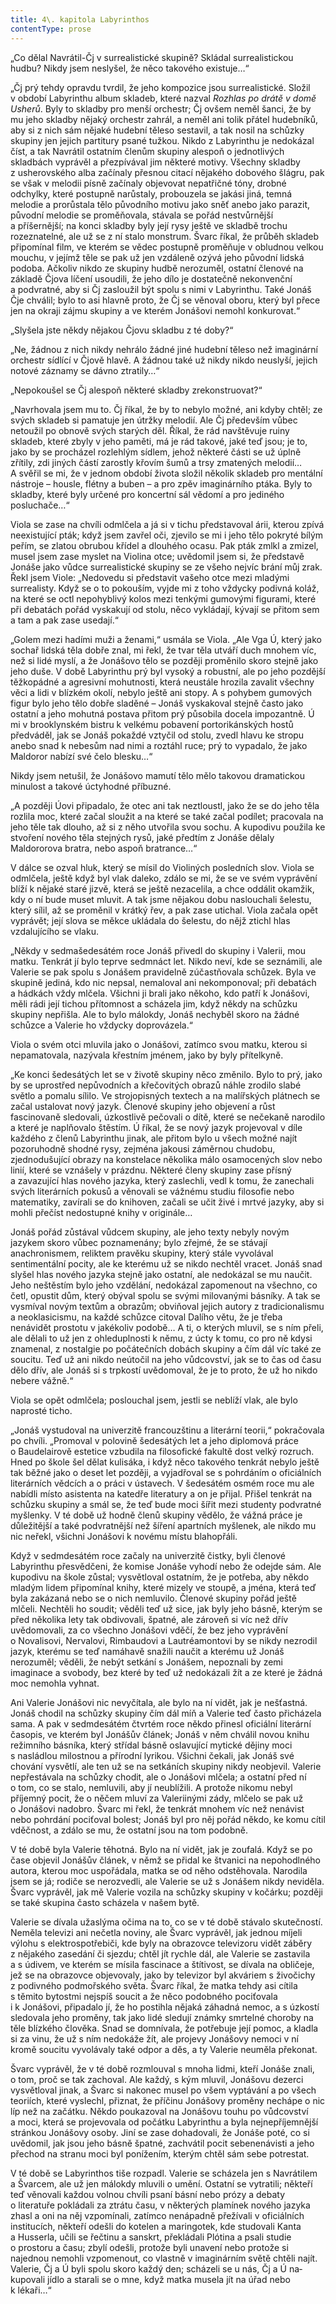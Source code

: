 ```yaml
---
title: 4\. kapitola Labyrinthos
contentType: prose
---
```


  

„Co dělal Navrátil-Čj v surrealistické skupině? Skládal surrealistickou hudbu? Nikdy jsem neslyšel, že něco takového existuje…“

„Čj prý tehdy opravdu tvrdil, že jeho kompozice jsou surrealistické. Složil v období Labyrinthu album skladeb, které nazval _Rozhlas po drátě v domě Usherů_. Byly to skladby pro menší orchestr; Čj ovšem neměl šanci, že by mu jeho skladby nějaký orchestr zahrál, a neměl ani tolik přátel hudebníků, aby si z nich sám nějaké hudební těleso sestavil, a tak nosil na schůzky skupiny jen jejich partitury psané tužkou. Nikdo z Labyrinthu je nedokázal číst, a tak Navrátil ostatním členům skupiny alespoň o jednotlivých skladbách vyprávěl a přezpívával jim některé motivy. Všechny skladby z usherovského alba začínaly přesnou citací nějakého dobového šlágru, pak se však v melodii písně začínaly objevovat nepatřičné tóny, drobné odchylky, které postupně narůstaly, probouzela se jakási jiná, temná melodie a prorůstala tělo původního motivu jako sněť anebo jako parazit, původní melodie se proměňovala, stávala se pořád nestvůrnější a příšernější; na konci skladby byly její rysy ještě ve skladbě trochu rozeznatelné, ale už se z ní stalo monstrum. Švarc říkal, že průběh skladeb připomínal film, ve kterém se vědec postupně proměňuje v obludnou velkou mouchu, v jejímž těle se pak už jen vzdáleně ozývá jeho původní lidská podoba. Ačkoliv nikdo ze skupiny hudbě nerozuměl, ostatní členové na základě Čjova líčení usoudili, že jeho dílo je dostatečně nekonvenční a podvratné, aby si Čj zasloužil být spolu s nimi v Labyrinthu. Také Jonáš Čje chválil; bylo to asi hlavně proto, že Čj se věnoval oboru, který byl přece jen na okraji zájmu skupiny a ve kterém Jonášovi nemohl konkurovat.“

„Slyšela jste někdy nějakou Čjovu skladbu z té doby?“

„Ne, žádnou z nich nikdy nehrálo žádné jiné hudební těleso než imaginární orchestr sídlící v Čjově hlavě. A žádnou také už nikdy nikdo neuslyší, jejich notové záznamy se dávno ztratily…“

„Nepokoušel se Čj alespoň některé skladby zrekonstruovat?“

„Navrhovala jsem mu to. Čj říkal, že by to nebylo možné, ani kdyby chtěl; ze svých skladeb si pamatuje jen útržky melodií. Ale Čj především vůbec netoužil po obnově svých starých děl. Říkal, že rád navštěvuje ruiny skladeb, které zbyly v jeho paměti, má je rád takové, jaké teď jsou; je to, jako by se procházel rozlehlým sídlem, jehož některé části se už úplně zřítily, zdi jiných částí zarostly křovím šumů a trsy zmatených melodií… A svěřil se mi, že v jednom období života složil několik skladeb pro mentální nástroje – housle, flétny a buben – a pro zpěv imaginárního ptáka. Byly to skladby, které byly určené pro koncertní sál vědomí a pro jediného posluchače…“

Viola se zase na chvíli odmlčela a já si v tichu představoval árii, kterou zpívá neexistující pták; když jsem zavřel oči, zjevilo se mi i jeho tělo pokryté bílým peřím, se zlatou obrubou křídel a dlouhého ocasu. Pak pták zmlkl a zmizel, musel jsem zase myslet na Violina otce; uvědomil jsem si, že představě Jonáše jako vůdce surrealistické skupiny se ze všeho nejvíc brání můj zrak. Řekl jsem Viole: „Nedovedu si představit vašeho otce mezi mladými surrealisty. Když se o to pokouším, vyjde mi z toho vždycky podivná koláž, na které se octl nepohyblivý kolos mezi tenkými gumovými figurami, které při debatách pořád vyskakují od stolu, něco vykládají, kývají se přitom sem a tam a pak zase usedají.“

„Golem mezi hadími muži a ženami,“ usmála se Viola. „Ale Vga Ú, který jako sochař lidská těla dobře znal, mi řekl, že tvar těla utváří duch mnohem víc, než si lidé myslí, a že Jonášovo tělo se později proměnilo skoro stejně jako jeho duše. V době Labyrinthu prý byl vysoký a robustní, ale po jeho pozdější těžkopádné a agresivní mohutnosti, která neustále hrozila zavalit všechny věci a lidi v blízkém okolí, nebylo ještě ani stopy. A s pohybem gumových figur bylo jeho tělo dobře sladěné – Jonáš vyskakoval stejně často jako ostatní a jeho mohutná postava přitom prý působila docela impozantně. Ú mi v brooklynském bistru k velkému pobavení portorikánských hostů předváděl, jak se Jonáš pokaždé vztyčil od stolu, zvedl hlavu ke stropu anebo snad k nebesům nad nimi a roztáhl ruce; prý to vypadalo, že jako Maldoror nabízí své čelo blesku…“

Nikdy jsem netušil, že Jonášovo mamutí tělo mělo takovou dramatickou minulost a takové úctyhodné příbuzné.

„A později Úovi připadalo, že otec ani tak neztloustl, jako že se do jeho těla rozlila moc, které začal sloužit a na které se také začal podílet; pracovala na jeho těle tak dlouho, až si z něho utvořila svou sochu. A kupodivu použila ke stvoření nového těla stejných rysů, jaké předtím z Jonáše dělaly Maldororova bratra, nebo aspoň bratrance…“

V dálce se ozval hluk, který se mísil do Violiných posledních slov. Viola se odmlčela, ještě když byl vlak daleko, zdálo se mi, že se ve svém vyprávění blíží k nějaké staré jizvě, která se ještě nezacelila, a chce oddálit okamžik, kdy o ní bude muset mluvit. A tak jsme nějakou dobu naslouchali šelestu, který sílil, až se proměnil v krátký řev, a pak zase utichal. Viola začala opět vyprávět; její slova se měkce ukládala do šelestu, do nějž ztichl hlas vzdalujícího se vlaku.

„Někdy v sedmašedesátém roce Jonáš přivedl do skupiny i Valerii, mou matku. Tenkrát jí bylo teprve sedmnáct let. Nikdo neví, kde se seznámili, ale Valerie se pak spolu s Jonášem pravidelně zúčastňovala schůzek. Byla ve skupině jediná, kdo nic nepsal, nemaloval ani nekomponoval; při debatách a hádkách vždy mlčela. Všichni ji brali jako někoho, kdo patří k Jonášovi, měli rádi její tichou přítomnost a scházela jim, když někdy na schůzku skupiny nepřišla. Ale to bylo málokdy, Jonáš nechyběl skoro na žádné schůzce a Valerie ho vždycky doprovázela.“

Viola o svém otci mluvila jako o Jonášovi, zatímco svou matku, kterou si nepamatovala, nazývala křestním jménem, jako by byly přítelkyně.

„Ke konci šedesátých let se v životě skupiny něco změnilo. Bylo to prý, jako by se uprostřed nepůvodních a křečovitých obrazů náhle zrodilo slabé světlo a pomalu sílilo. Ve strojopisných textech a na malířských plátnech se začal ustalovat nový jazyk. Členové skupiny jeho objevení a růst fascinovaně sledovali, úzkostlivě pečovali o dítě, které se nečekaně narodilo a které je naplňovalo štěstím. Ú říkal, že se nový jazyk projevoval v díle každého z členů Labyrinthu jinak, ale přitom bylo u všech možné najít pozoruhodně shodné rysy, zejména jakousi záměrnou chudobu, zjednodušující obrazy na konstelace několika málo osamocených slov nebo linií, které se vznášely v prázdnu. Některé členy skupiny zase přísný a zavazující hlas nového jazyka, který zaslechli, vedl k tomu, že zanechali svých literárních pokusů a věnovali se vážnému studiu filosofie nebo matematiky, zavírali se do knihoven, začali se učit živé i mrtvé jazyky, aby si mohli přečíst nedostupné knihy v originále…

Jonáš pořád zůstával vůdcem skupiny, ale jeho texty nebyly novým jazykem skoro vůbec poznamenány; bylo zřejmé, že se stávají anachronismem, reliktem pravěku skupiny, který stále vyvolával sentimentální pocity, ale ke kterému už se nikdo nechtěl vracet. Jonáš snad slyšel hlas nového jazyka stejně jako ostatní, ale nedokázal se mu naučit. Jeho neštěstím bylo jeho vzdělání, nedokázal zapomenout na všechno, co četl, opustit dům, který obýval spolu se svými milovanými básníky. A tak se vysmíval novým textům a obrazům; obviňoval jejich autory z tradicionalismu a neoklasicismu, na každé schůzce citoval Dalího větu, že je třeba nenávidět prostotu v jakékoliv podobě… A ti, o kterých mluvil, se s ním přeli, ale dělali to už jen z ohleduplnosti k němu, z úcty k tomu, co pro ně kdysi znamenal, z nostalgie po počátečních dobách skupiny a čím dál víc také ze soucitu. Teď už ani nikdo neútočil na jeho vůdcovství, jak se to čas od času dělo dřív, ale Jonáš si s trpkostí uvědomoval, že je to proto, že už ho nikdo nebere vážně.“

Viola se opět odmlčela; poslouchal jsem, jestli se neblíží vlak, ale bylo naprosté ticho.

„Jonáš vystudoval na univerzitě francouzštinu a literární teorii,“ pokračovala po chvíli. „Promoval v polovině šedesátých let a jeho diplomová práce o Baudelairově estetice vzbudila na filosofické fakultě dost velký rozruch. Hned po škole šel dělat kulisáka, i když něco takového tenkrát nebylo ještě tak běžné jako o deset let později, a vyjadřoval se s pohrdáním o oficiálních literárních vědcích a o práci v ústavech. V šedesátém osmém roce mu ale nabídli místo asistenta na katedře literatury a on je přijal. Přišel tenkrát na schůzku skupiny a smál se, že teď bude moci šířit mezi studenty podvratné myšlenky. V té době už hodně členů skupiny vědělo, že vážná práce je důležitější a také podvratnější než šíření apartních myšlenek, ale nikdo mu nic neřekl, všichni Jonášovi k novému místu blahopřáli.

Když v sedmdesátém roce začaly na univerzitě čistky, byli členové Labyrinthu přesvědčeni, že komise Jonáše vyhodí nebo že odejde sám. Ale kupodivu na škole zůstal; vysvětloval ostatním, že je potřeba, aby někdo mladým lidem připomínal knihy, které mizely ve stoupě, a jména, která teď byla zakázaná nebo se o nich nemluvilo. Členové skupiny pořád ještě mlčeli. Nechtěli ho soudit; věděli teď už sice, jak byly jeho básně, kterým se před několika lety tak obdivovali, špatné, ale zároveň si víc než dřív uvědomovali, za co všechno Jonášovi vděčí, že bez jeho vyprávění o Novalisovi, Nervalovi, Rimbaudovi a Lautréamontovi by se nikdy nezrodil jazyk, kterému se teď namáhavě snažili naučit a kterému už Jonáš nerozuměl; věděli, že nebýt setkání s Jonášem, nepoznali by zemi imaginace a svobody, bez které by teď už nedokázali žít a ze které je žádná moc nemohla vyhnat.

Ani Valerie Jonášovi nic nevyčítala, ale bylo na ní vidět, jak je nešťastná. Jonáš chodil na schůzky skupiny čím dál míň a Valerie teď často přicházela sama. A pak v sedmdesátém čtvrtém roce někdo přinesl oficiální literární časopis, ve kterém byl Jonášův článek; Jonáš v něm chválil novou knihu režimního básníka, který střídal básně oslavující mytické dějiny moci s nasládlou milostnou a přírodní lyrikou. Všichni čekali, jak Jonáš své chování vysvětlí, ale ten už se na setkáních skupiny nikdy neobjevil. Valerie nepřestávala na schůzky chodit, ale o Jonášovi mlčela; a ostatní před ní o tom, co se stalo, nemluvili, aby jí neublížili. A protože nikomu nebyl příjemný pocit, že o něčem mluví za Valeriinými zády, mlčelo se pak už o Jonášovi nadobro. Švarc mi řekl, že tenkrát mnohem víc než nenávist nebo pohrdání pociťoval bolest; Jonáš byl pro něj pořád někdo, ke komu cítil vděčnost, a zdálo se mu, že ostatní jsou na tom podobně.

V té době byla Valerie těhotná. Bylo na ní vidět, jak je zoufalá. Když se po čase objevil Jonášův článek, v němž se přidal ke štvanici na nepohodlného autora, kterou moc uspořádala, matka se od něho odstěhovala. Narodila jsem se já; rodiče se nerozvedli, ale Valerie se už s Jonášem nikdy neviděla. Švarc vyprávěl, jak mě Valerie vozila na schůzky skupiny v kočárku; později se také skupina často scházela v našem bytě.

Valerie se dívala užaslýma očima na to, co se v té době stávalo skutečností. Neměla televizi ani nečetla noviny, ale Švarc vyprávěl, jak jednou míjeli výlohu s elektrospotřebiči, kde byly na obrazovce televizoru vidět záběry z nějakého zasedání či sjezdu; chtěl jít rychle dál, ale Valerie se zastavila a s údivem, ve kterém se mísila fascinace a štítivost, se dívala na obličeje, jež se na obrazovce objevovaly, jako by televizor byl akváriem s živočichy z podivného podmořského světa. Švarc říkal, že matka tehdy asi cítila s těmito bytostmi nejspíš soucit a že něco podobného pociťovala i k Jonášovi, připadalo jí, že ho postihla nějaká záhadná nemoc, a s úzkostí sledovala jeho proměny, tak jako lidé sledují známky smrtelné choroby na těle blízkého člověka. Snad se domnívala, že potřebuje její pomoc, a kladla si za vinu, že už s ním nedokáže žít, ale projevy Jonášovy nemoci v ní kromě soucitu vyvolávaly také odpor a děs, a ty Valerie neuměla překonat.

Švarc vyprávěl, že v té době rozmlouval s mnoha lidmi, kteří Jonáše znali, o tom, proč se tak zachoval. Ale každý, s kým mluvil, Jonášovu dezerci vysvětloval jinak, a Švarc si nakonec musel po všem vyptávání a po všech teoriích, které vyslechl, přiznat, že příčinu Jonášovy proměny nechápe o nic líp než na začátku. Někdo poukazoval na Jonášovu touhu po vůdcovství a moci, která se projevovala od počátku Labyrinthu a byla nejnepříjemnější stránkou Jonášovy osoby. Jiní se zase dohadovali, že Jonáše poté, co si uvědomil, jak jsou jeho básně špatné, zachvátil pocit sebenenávisti a jeho přechod na stranu moci byl ponížením, kterým chtěl sám sebe potrestat.

V té době se Labyrinthos tiše rozpadl. Valerie se scházela jen s Navrátilem a Švarcem, ale už jen málokdy mluvili o umění. Ostatní se vytratili; někteří teď věnovali každou volnou chvíli psaní básní nebo prózy a debaty o literatuře pokládali za ztrátu času, v některých plamínek nového jazyka zhasl a oni na něj vzpomínali, zatímco nenápadně přežívali v oficiálních institucích, někteří odešli do kotelen a maringotek, kde studovali Kanta a Husserla, učili se řečtinu a sanskrt, překládali Plótina a psali studie o prostoru a času; zbylí odešli, protože byli unavení nebo protože si najednou nemohli vzpomenout, co vlastně v imaginárním světě chtěli najít. Valerie, Čj a Ú byli spolu skoro každý den; scházeli se u nás, Čj a Ú na­kupovali jídlo a starali se o mne, když matka musela jít na úřad nebo k lékaři…“
